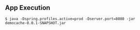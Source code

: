 

## App Execution ##

```
$ java -Dspring.profiles.active=prod -Dserver.port=8080 -jar democache-0.0.1-SNAPSHOT.jar

```
